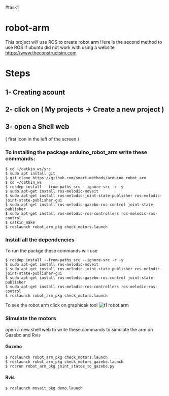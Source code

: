 #task1 
# robot-arm
This project will use ROS to create robot arm
Here is the second method to use ROS if ubuntu did not work with using a website https://www.theconstructsim.com
# Steps
## 1- Creating acount
## 2- click on ( My projects → Create a new project )
## 3- open a Shell web 
( first icon in the left of the screen )
### To installing the package arduino_robot_arm write these commands:
```
$ cd ~/catkin_ws/src
$ sudo apt install git
$ git clone https://github.com/smart-methods/arduino_robot_arm 
$ cd ~/catkin_ws
$ rosdep install --from-paths src --ignore-src -r -y
$ sudo apt-get install ros-melodic-moveit
$ sudo apt-get install ros-melodic-joint-state-publisher ros-melodic-joint-state-publisher-gui
$ sudo apt-get install ros-melodic-gazebo-ros-control joint-state-publisher
$ sudo apt-get install ros-melodic-ros-controllers ros-melodic-ros-control
$ catkin_make
$ roslaunch robot_arm_pkg check_motors.launch
```
### Install all the dependencies
To run the packge these commands will use
```
$ rosdep install --from-paths src --ignore-src -r -y
$ sudo apt-get install ros-melodic-moveit
$ sudo apt-get install ros-melodic-joint-state-publisher ros-melodic-joint-state-publisher-gui
$ sudo apt-get install ros-melodic-gazebo-ros-control joint-state-publisher
$ sudo apt-get install ros-melodic-ros-controllers ros-melodic-ros-control
$ roslaunch robot_arm_pkg check_motors.launch
```
To see the robot arm click on graphicak tool
![t1 robot arm](https://user-images.githubusercontent.com/85528449/125073508-be8c2700-e0c4-11eb-94fa-22dc5374d331.png)

### Simulate the motors
open a new shell web to write these commands to simulate the arm on Gazebo and Rvis
#### Gazebo
```
$ roslaunch robot_arm_pkg check_motors.launch
$ roslaunch robot_arm_pkg check_motors_gazebo.launch
$ rosrun robot_arm_pkg joint_states_to_gazebo.py
```
#### Rvis
```
$ roslaunch moveit_pkg demo.launch
```



